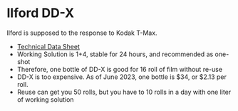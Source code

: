 # Ilford DD-X

Ilford is supposed to the response to Kodak T-Max.

* [Technical Data Sheet](./resources/ilford_ilfotec_ddx.pdf)
* Working Solution is 1+4, stable for 24 hours, and recommended as one-shot
* Therefore, one bottle of DD-X is good for 16 roll of film without re-use
* DD-X is too expensive. As of June 2023, one bottle is $34, or $2.13 per roll.
* Reuse can get you 50 rolls, but you have to 10 rolls in a day with one liter of working solution